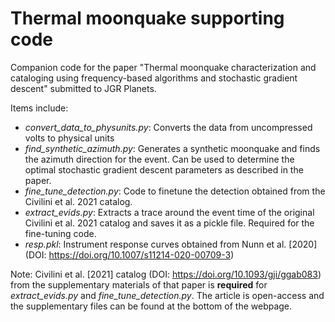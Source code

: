 # Thermal moonquake supporting code

Companion code for the paper "Thermal moonquake characterization and cataloging using frequency-based algorithms and stochastic gradient descent" submitted to JGR Planets. 

Items include:
- *convert_data_to_physunits.py*: Converts the data from uncompressed volts to physical units
- *find_synthetic_azimuth.py*: Generates a synthetic moonquake and finds the azimuth direction for the event. Can be used to determine the optimal stochastic gradient descent parameters as described in the paper. 
- *fine_tune_detection.py*: Code to finetune the detection obtained from the Civilini et al. 2021 catalog. 
- *extract_evids.py*: Extracts a trace around the event time of the original Civilini et al. 2021 catalog and saves it as a pickle file. Required for the fine-tuning code. 
- *resp.pkl*: Instrument response curves obtained from Nunn et al. [2020] (DOI: https://doi.org/10.1007/s11214-020-00709-3)

Note:
Civilini et al. [2021] catalog (DOI: https://doi.org/10.1093/gji/ggab083) from the supplementary materials of that paper is **required** for *extract_evids.py* and *fine_tune_detection.py*. The article is open-access and the supplementary files can be found at the bottom of the webpage. 
